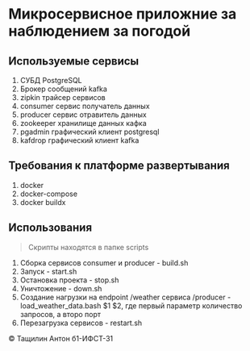 # Микросервисное приложние за наблюдением за погодой

## Используемые сервисы
   1. СУБД PostgreSQL
   2. Брокер сообщений kafka
   3. zipkin трайсер сервисов
   4. consumer сервис получатель данных
   5. producer сервис отравитель данных
   6. zookeeper хранилище данных кафка
   7. pgadmin графический клиент postgresql
   8. kafdrop  графический клиент kafka

## Требования к платформе развертывания
   1. docker
   2. docker-compose
   3. docker buildx
## Использования
> Скрипты находятся в папке scripts
   1. Сборка сервисов consumer и producer - build.sh
   2. Запуск - start.sh
   3. Остановка проекта - stop.sh
   4. Уничтожение - down.sh
   5. Создание нагрузки на endpoint /weather сервиса /producer - load_weather_data.bash $1 $2, 
   где первый параметр количество запросов, а второ порт
   6.   Перезагрузка сервисов - restart.sh

&#169; Тащилин Антон б1-ИФСТ-31
